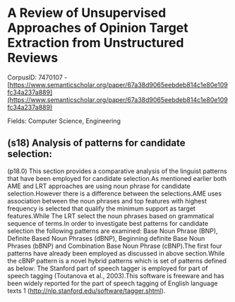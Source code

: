 # A Review of Unsupervised Approaches of Opinion Target Extraction from Unstructured Reviews

CorpusID: 7470107 - [https://www.semanticscholar.org/paper/67a38d9065eebdeb814c1e80e109fc34a237a889](https://www.semanticscholar.org/paper/67a38d9065eebdeb814c1e80e109fc34a237a889)

Fields: Computer Science, Engineering

## (s18) Analysis of patterns for candidate selection:
(p18.0) This section provides a comparative analysis of the linguist patterns that have been employed for candidate selection.As mentioned earlier both AME and LRT approaches are using noun phrase for candidate selection.However there is a difference between the selections.AME uses association between the noun phrases and top features with highest frequency is selected that qualify the minimum support as target features.While The LRT select the noun phrases based on grammatical sequence of terms.In order to investigate best patterns for candidate selection the following patterns are examined: Base Noun Phrase (BNP), Definite Based Noun Phrases (dBNP), Beginning definite Base Noun Phrases (bBNP) and Combination Base Noun Phrase (cBNP).The first four patterns have already been employed as discussed in above section.While the cBNP pattern is a novel hybrid patterns which is set of patterns defined as below:   The Stanford part of speech tagger is employed for part of speech tagging (Toutanova et al., 2003).This software is freeware and has been widely reported for the part of speech tagging of English language texts 1 (http://nlp.stanford.edu/software/tagger.shtml).
